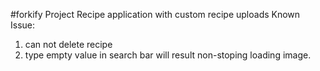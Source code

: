 #forkify Project
Recipe application with custom recipe uploads
Known Issue:

1. can not delete recipe
2. type empty value in search bar will result non-stoping loading image.
